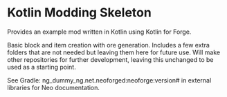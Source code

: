 # Kotlin Modding Skeleton
Provides an example mod written in Kotlin using Kotlin for Forge.

Basic block and item creation with ore generation.
Includes a few extra folders that are not needed but leaving them here for future use.
Will make other repositories for further development, leaving this unchanged to be used as a starting point.

See Gradle: ng_dummy_ng.net.neoforged:neoforge:version# in external libraries for Neo documentation.
